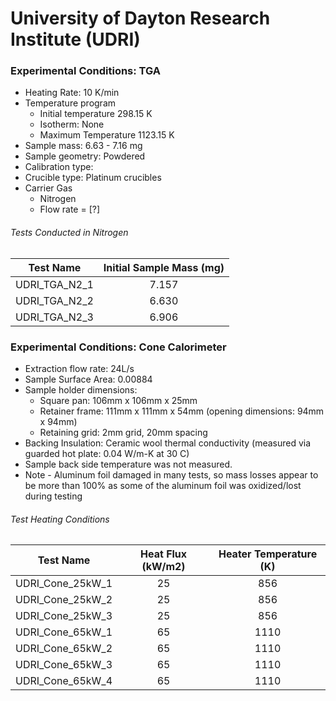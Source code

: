 # University of Dayton Research Institute (UDRI)

### Experimental Conditions: TGA

* Heating Rate: 10 K/min
* Temperature program
  - Initial temperature 298.15 K
  - Isotherm: None  
  - Maximum Temperature 1123.15 K
* Sample mass: 6.63 - 7.16 mg
* Sample geometry: Powdered
* Calibration type:
* Crucible type: Platinum crucibles  
* Carrier Gas
  - Nitrogen
  - Flow rate = [?]


###### Tests Conducted in Nitrogen

|Test Name | Initial Sample Mass (mg)|  
|----------|:------:|  
|UDRI\_TGA\_N2\_1 | 7.157|  
|UDRI\_TGA\_N2\_2 | 6.630|  
|UDRI\_TGA\_N2\_3 | 6.906|  



### Experimental Conditions: Cone Calorimeter
* Extraction flow rate: 24L/s
* Sample Surface Area: 0.00884
* Sample holder dimensions:
    - Square pan: 106mm x 106mm x 25mm
    - Retainer frame: 111mm x 111mm x 54mm (opening dimensions: 94mm x 94mm)
    - Retaining grid: 2mm grid, 20mm spacing
* Backing Insulation: Ceramic wool thermal conductivity (measured via guarded hot plate:  0.04 W/m-K at  30 C)
* Sample back side temperature was not measured.
* Note - Aluminum foil damaged in many tests, so mass losses appear to be more than 100% as some of the aluminum foil was oxidized/lost during testing



###### Test Heating Conditions  
|Test Name | Heat Flux (kW/m2)| Heater Temperature (K)
|----------|:------:| :---: |
|UDRI\_Cone\_25kW\_1 | 25| 856  
|UDRI\_Cone\_25kW\_2 | 25| 856  
|UDRI\_Cone\_25kW\_3 | 25| 856  
|UDRI\_Cone\_65kW\_1 | 65| 1110  
|UDRI\_Cone\_65kW\_2 | 65| 1110
|UDRI\_Cone\_65kW\_3 | 65| 1110  
|UDRI\_Cone\_65kW\_4 | 65| 1110
